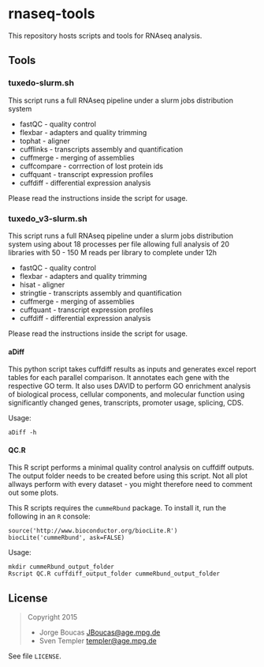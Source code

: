 # rnaseq-tools

This repository hosts scripts and tools for RNAseq analysis.

## Tools

### tuxedo-slurm.sh

This script runs a full RNAseq pipeline under a slurm jobs distribution system

* fastQC - quality control 
* flexbar - adapters and quality trimming 
* tophat - aligner 
* cufflinks - transcripts assembly and quantification 
* cuffmerge - merging of assemblies 
* cuffcompare - corrrection of lost protein ids 
* cuffquant - transcript expression profiles 
* cuffdiff - differential expression analysis 

Please read the instructions inside the script for usage.

### tuxedo_v3-slurm.sh

This script runs a full RNAseq pipeline under a slurm jobs distribution system 
using about 18 processes per file allowing full analysis of 20 libraries with 
50 - 150 M reads per library to complete under 12h 

* fastQC - quality control 
* flexbar - adapters and quality trimming 
* hisat - aligner 
* stringtie - transcripts assembly and quantification 
* cuffmerge - merging of assemblies 
* cuffquant - transcript expression profiles 
* cuffdiff - differential expression analysis 

Please read the instructions inside the script for usage. 

####  aDiff

This python script takes cuffdiff results as inputs and generates excel report 
tables for each parallel comparison. It annotates each gene with the respective 
GO term. It also uses DAVID to perform GO enrichment analysis of biological process, 
cellular components,  and molecular function using significantly changed genes, 
transcripts, promoter usage, splicing, CDS.

Usage: 

```
aDiff -h
```

#### QC.R

This R script performs a minimal quality control analysis on cuffdiff outputs. 
The output folder needs to be created before using this script. 
Not all plot allways perform with every dataset - you might therefore need to 
comment out some plots.

This R scripts requires the `cummeRbund` package. To install it, run the following
in an `R` console:

```
source('http://www.bioconductor.org/biocLite.R')
biocLite('cummeRbund', ask=FALSE)
```

Usage:

```
mkdir cummeRbund_output_folder
Rscript QC.R cuffdiff_output_folder cummeRbund_output_folder
```

## License

> Copyright 2015
> * Jorge Boucas <JBoucas@age.mpg.de>
> * Sven Templer <templer@age.mpg.de>

See file `LICENSE`.
